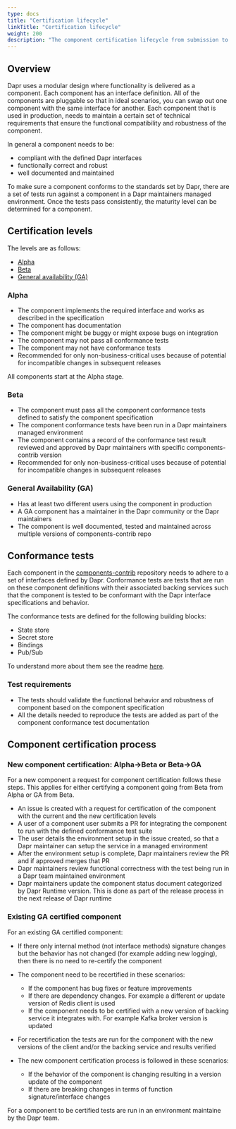 ```yaml
---
type: docs
title: "Certification lifecycle"
linkTitle: "Certification lifecycle"
weight: 200
description: "The component certification lifecycle from submission to production ready"
---
```


## Overview

Dapr uses a modular design where functionality is delivered as a component. Each component has an interface definition.  All of the components are pluggable so that in ideal scenarios, you can swap out one component with the same interface for another. Each component that is used in production, needs to maintain a certain set of technical requirements that ensure the functional compatibility and robustness of the component.

In general a component needs to be: 
- compliant with the defined Dapr interfaces 
- functionally correct and robust
- well documented and maintained

To make sure a component conforms to the standards set by Dapr, there are a set of tests run against a component in a Dapr maintainers managed environment. Once the tests pass consistently, the maturity level can be determined for a component. 

## Certification levels 

The levels are as follows:
- [Alpha](#alpha)
- [Beta](#beta)
- [General availability (GA)](#general-availability-ga)

### Alpha

- The component implements the required interface and works as described in the specification
- The component has documentation
- The component might be buggy or might expose bugs on integration
- The component may not pass all conformance tests
- The component may not have conformance tests
- Recommended for only non-business-critical uses because of potential for incompatible changes in subsequent releases

All components start at the Alpha stage.

### Beta

- The component must pass all the component conformance tests defined to satisfy the component specification
- The component conformance tests have been run in a Dapr maintainers managed environment
- The component contains a record of the conformance test result reviewed and approved by Dapr maintainers with specific components-contrib version
- Recommended for only non-business-critical uses because of potential for incompatible changes in subsequent releases

### General Availability (GA)

- Has at least two different users using the component in production
- A GA component has a maintainer in the Dapr community or the Dapr maintainers
- The component is well documented, tested and maintained across multiple versions of components-contrib repo

## Conformance tests 

Each component in the [components-contrib](https://github.com/dapr/components-contrib) repository needs to adhere to a set of interfaces defined by Dapr. Conformance tests are tests that are run on these component definitions with their associated backing services such that the component is tested to be conformant with the Dapr interface specifications and behavior. 

The conformance tests are defined for the following building blocks: 

- State store
- Secret store
- Bindings 
- Pub/Sub

To understand more about them see the readme [here](https://github.com/dapr/components-contrib/blob/master/tests/conformance/README.md).

### Test requirements

- The tests should validate the functional behavior and robustness of component based on the component specification
- All the details needed to reproduce the tests are added as part of the component conformance test documentation

## Component certification process

### New component certification: Alpha->Beta or Beta->GA

For a new component a request for component certification follows these steps. This applies for either certifying a component going from Beta from Alpha or GA from Beta.
- An issue is created with a request for certification of the component with the current and the new certification levels
- A user of a component user submits a PR for integrating the component to run with the defined conformance test suite
- The user details the environment setup in the issue created, so that a Dapr maintainer can setup the service in a managed environment
- After the environment setup is complete, Dapr maintainers review the PR and if approved merges that PR
- Dapr maintainers review functional correctness with the test being run in a Dapr team maintained environment
- Dapr maintainers update the component status document categorized by Dapr Runtime version. This is done as part of the release process in the next release of Dapr runtime

### Existing GA certified component

For an existing GA certified component:
- If there only internal method (not interface methods) signature changes but the behavior has not changed (for example adding new logging), then there is no need to re-certify the component

- The component need to be recertified in these scenarios:
  - If the component has bug fixes or feature improvements
  - If there are dependency changes. For example a different or update version of Redis client is used
  - If the component needs to be certified with a new version of backing service it integrates with. For example Kafka broker version is updated
- For recertification the tests are run for the component with the new versions of the client and/or the backing service and results verified
- The new component certification process is followed in these scenarios:
  - If the behavior of the component is changing resulting in a version update of the component
  - If there are breaking changes in terms of function signature/interface changes

For a component to be certified tests are run in an environment maintaine by the Dapr team.
